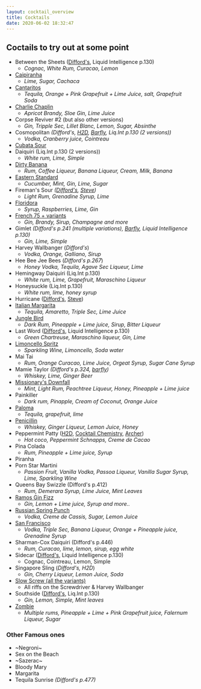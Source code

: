 ```yaml
---
layout: cocktail_overview
title: Cocktails
date: 2020-06-02 18:32:47
---
```


## Coctails to try out at some point
    
 - Between the Sheets ([Difford's](https://www.diffordsguide.com/cocktails/recipe/209/between-the-sheets), Liquid Intelligence p.130)
    - *Cognac, White Rum, Curacao, Lemon*
 - [Caipiranha](https://www.diffordsguide.com/cocktails/recipe/354/caipirinha)
    - *Lime, Sugar, Cachaca*
 - [Cantaritos](https://www.diffordsguide.com/cocktails/recipe/3074/cantaritos)
    - *Tequila, Orange + Pink Grapefruit + Lime Juice, salt, Grapefruit Soda*
 - [Charlie Chaplin](https://www.diffordsguide.com/cocktails/recipe/2914/charlie-chaplin-cocktail)
    - *Apricot Brandy, Sloe Gin, Lime Juice*
 - Corpse Reviver #2 (but also other versions)
    - *Gin, Tripple Sec, Lillet Blanc, Lemon, Sugar, Absinthe*
 - Cosmopolitan *(Difford's, [H2D](https://www.youtube.com/watch?v=vKv8cnh2ocU), [Barfly](https://youtu.be/c6GV_vRlIIA?t=30), Liq.Int p.130 (2 versions))*
    - *Vodka, Cranberry juice, Cointreau*
 - [Cubata Sour](https://www.reddit.com/r/cocktails/comments/b8z1ie/cubata_sour/)
 - Daiquiri (Liq.Int p.130 (2 versions))
    - *White rum, Lime, Simple*
 - [Dirty Banana](https://www.diffordsguide.com/cocktails/recipe/649/dirty-banana)
    - *Rum, Coffee Liqueur, Banana Liqueur, Cream, Milk, Banana*
 - [Eastern Standard](https://www.diffordsguide.com/cocktails/recipe/4685/eastern-standard-soho-house-tonic)
    - *Cucumber, Mint, Gin, Lime, Sugar*
 - Fireman's Sour *([Difford's](https://www.diffordsguide.com/cocktails/recipe/2163/firemans-sour), [Steve](https://youtu.be/e70UZjwAmBg?t=459))*
    - *Light Rum, Grenadine Syrup, Lime*
 - [Floridora](https://youtu.be/c6GV_vRlIIA?t=154)
    - *Syrup, Raspberries, Lime, Gin*
 - [French 75 + variants](https://www.diffordsguide.com/encyclopedia/1267/cocktails/french-75-cocktail-recipes-and-history)
    - *Gin, Brandy, Sirup, Champagne and more*
 - Gimlet *(Difford's p.241 (multiple variations), [Barfly](https://youtu.be/c6GV_vRlIIA?t=98), Liquid Intelligence p.130)*
    - *Gin, Lime, Simple*
 - Harvey Wallbanger (*Difford's*)
    - *Vodka, Orange, Galliano, Sirup*
 - Hee Bee Jee Bees (*Difford's p.267*)
    - *Honey Vodka, Tequila, Agave Sec Liqueur, Lime*
 - Hemingway Daiquiri (Liq.Int p.130)
    - *White rum, Lime, Grapefruit, Maraschino Liqueur*
 - Honeysuckle (Liq.Int p.130)
    - *White rum, lime, honey syrup*
 - Hurricane ([Difford's](https://www.diffordsguide.com/cocktails/recipe/993/hurricane), [Steve](https://youtu.be/e70UZjwAmBg?t=214))
 - [Italian Margarita](https://www.diffordsguide.com/cocktails/recipe/2695/italian-margarita)
    - *Tequila, Amaretto, Triple Sec, Lime Juice*
 - [Jungle Bird](https://www.diffordsguide.com/cocktails/recipe/1082/jungle-bird)
    - *Dark Rum, Pineapple + Lime juice, Sirup, Bitter Liqueur*
 - Last Word ([Difford's](https://www.diffordsguide.com/cocktails/recipe/1133/the-last-word-cocktail), Liquid Intelligence p.130)
    - *Green Chartreuse, Maraschino liqueur, Gin, Lime*
 - [Limoncello Spritz](https://www.diffordsguide.com/cocktails/recipe/4242/limoncello-spritz)
    - *Sparkling Wine, Limoncello, Soda water*
 - Mai Tai
    - *Rum, Orange Curacao, Lime Juice, Orgeat Syrup, Sugar Cane Syrup*
 - Mamie Taylor *(Difford's p.324, [barfly](https://youtu.be/c6GV_vRlIIA?t=498))*
    - *Whiskey, Lime, Ginger Beer*
 - [Missionary's Downfall](https://www.diffordsguide.com/cocktails/recipe/1334/missionarys-downfall)
    - *Mint, Light Rum, Peachtree Liqueur, Honey, Pineapple + Lime juice*
 - Painkiller
    - *Dark rum, Pinapple, Cream of Coconut, Orange Juice*
 - [Paloma](https://www.diffordsguide.com/cocktails/recipe/1456/paloma)
    - *Tequila, grapefruit, lime*
 - [Penicillin](https://www.diffordsguide.com/cocktails/recipe/2539/penicillin-cocktail)
    - *Whiskey, Ginger Liqueur, Lemon Juice, Honey*
 - Peppermint Patty ([H2D](https://www.youtube.com/watch?v=7y0814PNpq4), [Cocktail Chemistry](https://www.youtube.com/watch?v=njI5tHKd4v8), [Archer](https://www.youtube.com/watch?v=rouC_AbYcUE))
    - *Hot coco, Peppermint Schnapps, Creme de Cacao*
 - Pina Colada
    - *Rum, Pineapple + Lime juice, Syrup*
 - Piranha
 - Porn Star Martini
    - *Passion Fruit, Vanilla Vodka, Passoa Liqueur, Vanilla Sugar Syrup, Lime, Sparkling Wine*
 - Queens Bay Swizzle (Difford's p.412)
    - *Rum, Demerara Syrup, Lime Juice, Mint Leaves*
 - [Ramos Gin Fizz](https://www.diffordsguide.com/cocktails/recipe/1628/ramos-gin-fizz)
    - *Gin, Lemon + Lime juice, Syrup and more..*
 - [Russian Spring Punch](https://www.diffordsguide.com/cocktails/recipe/1720/russian-spring-punch)
    - *Vodka, Creme de Cassis, Sugar, Lemon Juice*
 - [San Francisco](https://www.diffordsguide.com/cocktails/recipe/1737/san-francisco)
    - *Vodka, Triple Sec, Banana Liqueur, Orange + Pineapple juice, Grenadine Syrup*
 - Sharman-Cox Daiquiri (Difford's p.446) 
    - *Rum, Curacao, lime, lemon, sirup, egg white*
 - Sidecar ([Diff](https://www.diffordsguide.com/cocktails/recipe/1773/sidecar-cocktail-diffords-spec)[ord's](https://www.diffordsguide.com/cocktails/recipe/4791/sidecar-classic-spec), Liquid Intelligence p.130)
    - Cognac, Cointreau, Lemon, Simple
 - Singapore Sling (*Difford's, H2D*)
    - *Gin, Cherry Liqueur, Lemon Juice, Soda*
 - [Slow Screw (all the variants)](https://www.diffordsguide.com/encyclopedia/969/cocktails/slow-screw-family-of-cocktails)
    - All riffs on the Screwdriver & Harvey Wallbanger
 - Southside ([Difford's](https://www.diffordsguide.com/cocktails/recipe/2200/southside), Liq.Int p.130)
    - *Gin, Lemon, Simple, Mint leaves*
 - [Zombie](https://www.diffordsguide.com/cocktails/recipe/2131/zombie)
    - *Multiple rums, Pineapple + Lime + Pink Grapefruit juice, Falernum Liqueur, Sugar*


 ### Other Famous ones

 - ~Negroni~
 - Sex on the Beach
 - ~Sazerac~
 - Bloody Mary
 - Margarita
 - Tequila Sunrise *(Difford's p.477)*
     
      